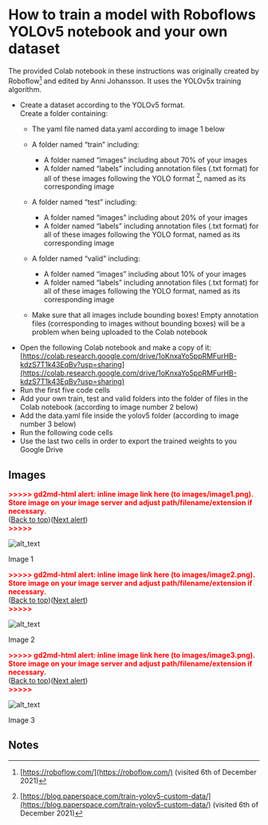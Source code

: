 # How to train a model with Roboflows YOLOv5 notebook and your own dataset

The provided Colab notebook in these instructions was originally created by Roboflow[^1] and edited by Anni Johansson. It uses the YOLOv5x training algorithm.



* Create a dataset according to the YOLOv5 format.  \
Create a folder containing:
    * The yaml file named data.yaml according to image 1 below
    * A folder named “train” including:
        * A folder named “images” including about 70% of your images 
        * A folder named “labels” including annotation files (.txt format) for all of these images following the YOLO format [^2], named as its corresponding image


    * A folder named “test” including:
        * A folder named “images” including about 20% of your images 
        * A folder named “labels” including annotation files (.txt format) for all of these images following the YOLO format, named as its corresponding image
    * A folder named “valid” including:
        * A folder named “images” including about 10% of your images 
        * A folder named “labels” including annotation files (.txt format) for all of these images following the YOLO format, named as its corresponding image
    * Make sure that all images include bounding boxes! Empty annotation files (corresponding to images without bounding boxes) will be a problem when being uploaded to the Colab notebook
* Open the following Colab notebook and make a copy of it: \
[https://colab.research.google.com/drive/1oKnxaYo5ppRMFurHB-kdzS7T1k43EqBv?usp=sharing](https://colab.research.google.com/drive/1oKnxaYo5ppRMFurHB-kdzS7T1k43EqBv?usp=sharing)
* Run the first five code cells
* Add your own train, test and valid folders into the folder of files in the Colab notebook (according to image number 2 below)
* Add the data.yaml file inside the yolov5 folder (according to image number 3 below)
* Run the following code cells
* Use the last two cells in order to export the trained weights to you Google Drive


## Images



<p id="gdcalert1" ><span style="color: red; font-weight: bold">>>>>>  gd2md-html alert: inline image link here (to images/image1.png). Store image on your image server and adjust path/filename/extension if necessary. </span><br>(<a href="#">Back to top</a>)(<a href="#gdcalert2">Next alert</a>)<br><span style="color: red; font-weight: bold">>>>>> </span></p>


![alt_text](images/image1.png "image_tooltip")


Image 1



<p id="gdcalert2" ><span style="color: red; font-weight: bold">>>>>>  gd2md-html alert: inline image link here (to images/image2.png). Store image on your image server and adjust path/filename/extension if necessary. </span><br>(<a href="#">Back to top</a>)(<a href="#gdcalert3">Next alert</a>)<br><span style="color: red; font-weight: bold">>>>>> </span></p>


![alt_text](images/image2.png "image_tooltip")


Image 2



<p id="gdcalert3" ><span style="color: red; font-weight: bold">>>>>>  gd2md-html alert: inline image link here (to images/image3.png). Store image on your image server and adjust path/filename/extension if necessary. </span><br>(<a href="#">Back to top</a>)(<a href="#gdcalert4">Next alert</a>)<br><span style="color: red; font-weight: bold">>>>>> </span></p>


![alt_text](images/image3.png "image_tooltip")


Image 3


<!-- Footnotes themselves at the bottom. -->
## Notes

[^1]:
     [https://roboflow.com/](https://roboflow.com/) (visited 6th of December 2021)

[^2]:

     [https://blog.paperspace.com/train-yolov5-custom-data/](https://blog.paperspace.com/train-yolov5-custom-data/) (visited 6th of December 2021)
